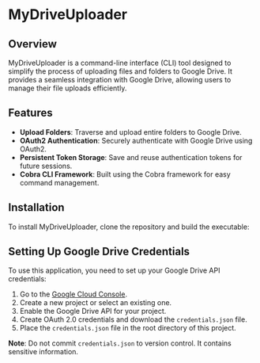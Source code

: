 # MyDriveUploader

## Overview

MyDriveUploader is a command-line interface (CLI) tool designed to simplify the process of uploading files and folders to Google Drive. It provides a seamless integration with Google Drive, allowing users to manage their file uploads efficiently.

## Features

- **Upload Folders**: Traverse and upload entire folders to Google Drive.
- **OAuth2 Authentication**: Securely authenticate with Google Drive using OAuth2.
- **Persistent Token Storage**: Save and reuse authentication tokens for future sessions.
- **Cobra CLI Framework**: Built using the Cobra framework for easy command management.

## Installation

To install MyDriveUploader, clone the repository and build the executable:

   ## Setting Up Google Drive Credentials

   To use this application, you need to set up your Google Drive API credentials:

   1. Go to the [Google Cloud Console](https://console.cloud.google.com/).
   2. Create a new project or select an existing one.
   3. Enable the Google Drive API for your project.
   4. Create OAuth 2.0 credentials and download the `credentials.json` file.
   5. Place the `credentials.json` file in the root directory of this project.

   **Note**: Do not commit `credentials.json` to version control. It contains sensitive information.